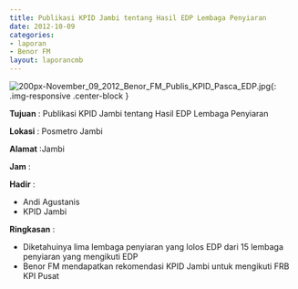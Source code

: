 ```yaml
---
title: Publikasi KPID Jambi tentang Hasil EDP Lembaga Penyiaran
date: 2012-10-09
categories:
- laporan
- Benor FM
layout: laporancmb
---
```

	
![200px-November_09_2012_Benor_FM_Publis_KPID_Pasca_EDP.jpg](/uploads/200px-November_09_2012_Benor_FM_Publis_KPID_Pasca_EDP.jpg){: .img-responsive .center-block }	
	
**Tujuan** :	Publikasi KPID Jambi tentang Hasil EDP Lembaga Penyiaran
	
**Lokasi** :	Posmetro Jambi
	
**Alamat** :Jambi
	
**Jam** :	
	
**Hadir** :
*	Andi Agustanis
*	KPID Jambi

**Ringkasan** :	
*	Diketahuinya lima lembaga penyiaran yang lolos EDP dari 15 lembaga penyiaran yang mengikuti EDP
*	Benor FM mendapatkan rekomendasi KPID Jambi untuk mengikuti FRB KPI Pusat
